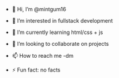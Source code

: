 - 👋 Hi, I’m @mintgum16
- 👀 I’m interested in fullstack development
- 🌱 I’m currently learning html/css + js
- 💞️ I’m looking to collaborate on projects
- 📫 How to reach me -dm

- ⚡ Fun fact: no facts

<!---
mintgum16/mintgum16 is a ✨ special ✨ repository because its `README.md` (this file) appears on your GitHub profile.
You can click the Preview link to take a look at your changes.
--->
